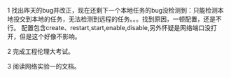 1 找出昨天的bug并改正，现在还剩下一个本地任务的bug没检测到：只能检测本地投交到本地的任务，无法检测到远程的任务。。。找到原因，一顿配置，还是不行。
配置包含create、restart,start,enable,disable,另外怀疑是网络端口没打开，但是这个好像不影响。

2 完成工程伦理大考试。

3 阅读网络实验一的文档。
